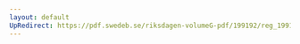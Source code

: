 ```yaml
---
layout: default
UpRedirect: https://pdf.swedeb.se/riksdagen-volumeG-pdf/199192/reg_199192/reg_199192_1074.pdf
---
```

